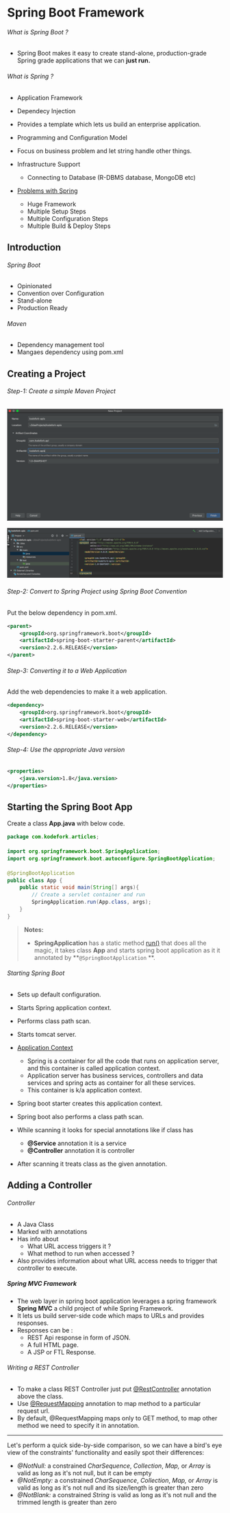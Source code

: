# Spring Boot Framework

###### What is Spring Boot ?

- Spring Boot makes it easy to create stand-alone, production-grade Spring grade applications that we can **just run.**

###### What is Spring ?

- Application Framework
- Dependecy Injection
- Provides a template which lets us build an enterprise application.
- Programming and Configuration Model
- Focus on business problem and let string handle other things.
- Infrastructure Support
  - Connecting to Database (R-DBMS database, MongoDB etc)

- [Problems with Spring]()
  - Huge Framework
  - Multiple Setup Steps
  - Multiple Configuration Steps
  - Multiple Build & Deploy Steps



## Introduction

###### Spring Boot

- Opinionated
- Convention over Configuration
- Stand-alone
- Production Ready

###### Maven

- Dependency management tool
- Mangaes dependency using pom.xml



## Creating a Project

###### Step-1: Create a simple Maven Project

![](assets/new_maven_project.png)



![](assets/new_maven_pom.png)



###### Step-2: Convert to Spring Project using Spring Boot Convention

Put the below dependency in pom.xml.

```xml
<parent>
    <groupId>org.springframework.boot</groupId>
    <artifactId>spring-boot-starter-parent</artifactId>
    <version>2.2.6.RELEASE</version>
</parent>
```



###### Step-3: Converting it to a Web Application

Add the web dependencies to make it a web application.

```xml
<dependency>
    <groupId>org.springframework.boot</groupId>
    <artifactId>spring-boot-starter-web</artifactId>
    <version>2.2.6.RELEASE</version>
</dependency>
```



###### Step-4: Use the appropriate Java version

```xml
<properties>
    <java.version>1.8</java.version>
</properties>
```



## Starting the Spring Boot App

Create a class **App.java** with below code.

```java
package com.kodefork.articles;

import org.springframework.boot.SpringApplication;
import org.springframework.boot.autoconfigure.SpringBootApplication;

@SpringBootApplication
public class App {
    public static void main(String[] args){
        // Create a servlet container and run
        SpringApplication.run(App.class, args);
    }
}
```

> **Notes:**
>
> - **SpringApplication** has a static method [run()]() that does all the magic, it takes class **App** and starts spring boot application as it it annotated by **`@SpringBootApplication` **.



###### Starting Spring Boot

- Sets up default configuration.
- Starts Spring application context.
- Performs class path scan.
- Starts tomcat server.

- [Application Context]()
  - Spring is a container for all the code that runs on application server, and this container is called application context.
  - Application server has business services, controllers and data services and spring acts as container for all these services.
  - This container is k/a application context.
- Spring boot starter creates this application context.
- Spring boot also performs a class path scan.
- While scanning it looks for special annotations like if class has
  - **@Service** annotation it is a service 
  - **@Controller** annotation it is controller
- After scanning it treats class as the given annotation.





## Adding a Controller

###### Controller

- A Java Class
- Marked with annotations
- Has info about
  - What URL access triggers it ?
  - What method to run when accessed ?
- Also provides information about what URL access needs to trigger that controller to execute.

##### Spring MVC Framework

- The web layer in spring boot application leverages a spring framework **Spring MVC** a child project of while Spring Framework.
- It lets us build server-side code which maps to URLs and provides responses.
- Responses can be :
  - REST Api response in form of JSON.
  - A full HTML page.
  - A JSP or FTL Response.

###### Writing a REST Controller

- To make a class REST Controller just put [@RestController]() annotation above the class.
- Use [@RequestMapping]() annotation to map method to a particular request url.
- By default, @RequestMapping maps only to GET method, to map other method we need to specify it in annotation.















-----

Let's perform a quick side-by-side comparison, so we can have a  bird's eye view of the constraints' functionality and easily spot their  differences:

- *@NotNull:* a constrained *CharSequence*, *Collection*, *Map,* or *Array* is valid as long as it's not null, but it can be empty
- *@NotEmpty:* a constrained *CharSequence*, *Collection*, *Map,* or *Array* is valid as long as it's not null and its size/length is greater than zero
- *@NotBlank:* a constrained *String* is valid as long as it's not null and the trimmed length is greater than zero











